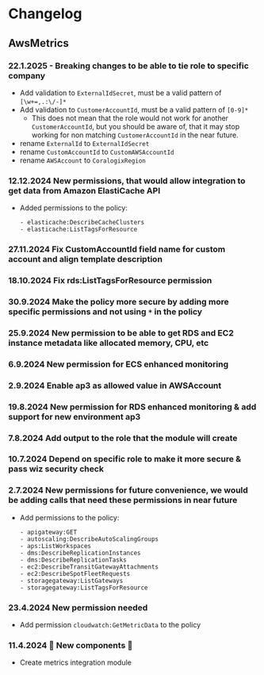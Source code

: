 # Changelog

## AwsMetrics

### 22.1.2025 - Breaking changes to be able to tie role to specific company

- Add validation to `ExternalIdSecret`, must be a valid pattern of `[\w+=,.:\/-]*`
- Add validation to `CustomerAccountId`, must be a valid pattern of `[0-9]*`
  - This does not mean that the role would not work for another `CustomerAccountId`, but you should
    be aware of, that it may stop working for non matching `CustomerAccountId` in the near future.
- rename `ExternalId` to `ExternalIdSecret`
- rename `CustomAccountId` to `CustomAWSAccountId`
- rename `AWSAccount` to `CoralogixRegion`

### 12.12.2024 New permissions, that would allow integration to get data from Amazon ElastiCache API

- Added permissions to the policy:

    ```cloudformation
    - elasticache:DescribeCacheClusters
    - elasticache:ListTagsForResource
    ```

### 27.11.2024 Fix CustomAccountId field name for custom account and align template description

### 18.10.2024 Fix rds:ListTagsForResource permission

### 30.9.2024 Make the policy more secure by adding more specific permissions and not using `*` in the policy

### 25.9.2024 New permission to be able to get RDS and EC2 instance metadata like allocated memory, CPU, etc

### 6.9.2024 New permission for ECS enhanced monitoring

### 2.9.2024 Enable ap3 as allowed value in AWSAccount

### 19.8.2024 New permission for RDS enhanced monitoring & add support for new environment ap3

### 7.8.2024 Add output to the role that the module will create

### 10.7.2024 Depend on specific role to make it more secure & pass wiz security check

### 2.7.2024 New permissions for future convenience, we would be adding calls that need these permissions in near future

- Add permissions to the policy:

    ```cloudformation
    - apigateway:GET
    - autoscaling:DescribeAutoScalingGroups
    - aps:ListWorkspaces
    - dms:DescribeReplicationInstances
    - dms:DescribeReplicationTasks
    - ec2:DescribeTransitGatewayAttachments
    - ec2:DescribeSpotFleetRequests
    - storagegateway:ListGateways
    - storagegateway:ListTagsForResource
    ```

### 23.4.2024 New permission needed

- Add permission `cloudwatch:GetMetricData` to the policy

### 11.4.2024 🚀 New components 🚀

- Create metrics integration module
